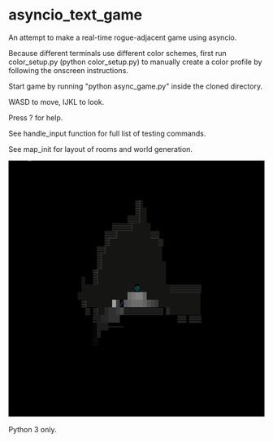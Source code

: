 # asyncio_text_game
An attempt to make a real-time rogue-adjacent game using asyncio.

Because different terminals use different color schemes, first run color_setup.py (python color_setup.py) to manually create a color profile by following the onscreen instructions.

Start game by running "python async_game.py" inside the cloned directory.

WASD to move, IJKL to look.

Press ? for help.

See handle_input function for full list of testing commands.

See map_init for layout of rooms and world generation.

![](preview.gif)

Python 3 only.


